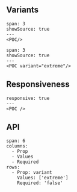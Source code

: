 ## Variants

```react
span: 3
showSource: true
---
<POC/>
```

```react
span: 3
showSource: true
---
<POC variant="extreme"/>
```

## Responsiveness

```react
responsive: true
---
<POC />
```

## API

```table
span: 6
columns:
  - Prop
  - Values
  - Required
rows:
  - Prop: variant
    Values: ['extreme']
    Required: 'false'
```
